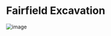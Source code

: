 # Fairfield Excavation 


![image](https://github.com/user-attachments/assets/0e4167c0-6d4d-4f38-8191-60589a083916)


